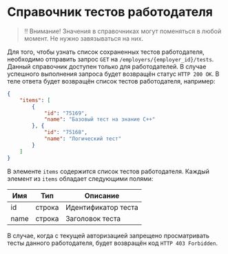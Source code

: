 # Справочник тестов работодателя #

> ‼️ Внимание! Значения в справочниках могут поменяться в любой момент. Не нужно завязываться на них.

Для того, чтобы узнать список сохраненных тестов работодателя, необходимо отправить запрос `GET` на `/employers/{employer_id}/tests`.
Данный справочник доступен только для работодателей.
В случае успешного выполнения запроса будет возвращён статус `HTTP 200 OK`. В теле ответа будет возвращён список тестов работодателя, например:

```json
{
    "items": [
        {
            "id": "75169", 
            "name": "Базовый тест на знание C++"
        }, {
            "id": "75168", 
            "name": "Логический тест"
        }
    ]
}
```

В элементе `items` содержится список тестов работодателя.
Каждый элемент из `items` обладает следующими полями:

 Имя | Тип | Описание
 --- | --- | ---
 id | строка | Идентификатор теста
 name | строка | Заголовок теста

В случае, когда с текущей авторизацией запрещено просматривать тесты данного работодателя, будет возвращён код `HTTP 403 Forbidden`.

